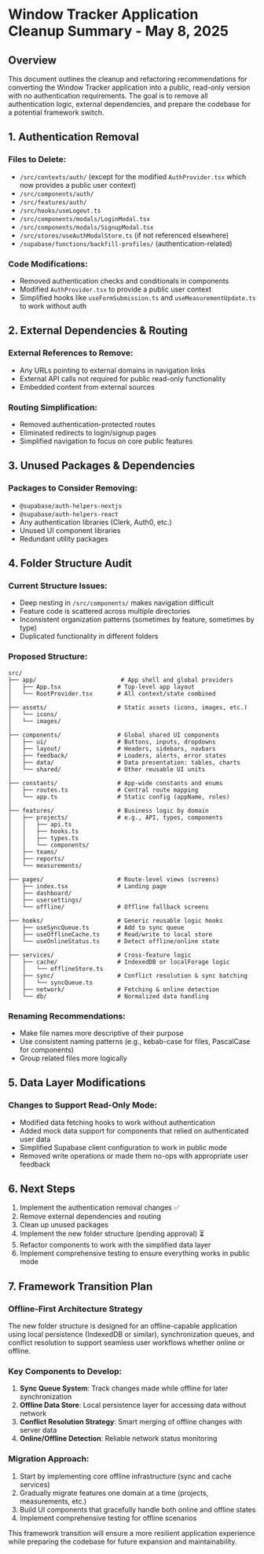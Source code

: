 
# Window Tracker Application Cleanup Summary - May 8, 2025

## Overview

This document outlines the cleanup and refactoring recommendations for converting the Window Tracker application into a public, read-only version with no authentication requirements. The goal is to remove all authentication logic, external dependencies, and prepare the codebase for a potential framework switch.

## 1. Authentication Removal

### Files to Delete:
- `/src/contexts/auth/` (except for the modified `AuthProvider.tsx` which now provides a public user context)
- `/src/components/auth/`
- `/src/features/auth/`
- `/src/hooks/useLogout.ts`
- `/src/components/modals/LoginModal.tsx`
- `/src/components/modals/SignupModal.tsx`
- `/src/stores/useAuthModalStore.ts` (if not referenced elsewhere)
- `/supabase/functions/backfill-profiles/` (authentication-related)

### Code Modifications:
- Removed authentication checks and conditionals in components
- Modified `AuthProvider.tsx` to provide a public user context
- Simplified hooks like `useFormSubmission.ts` and `useMeasurementUpdate.ts` to work without auth

## 2. External Dependencies & Routing

### External References to Remove:
- Any URLs pointing to external domains in navigation links
- External API calls not required for public read-only functionality
- Embedded content from external sources

### Routing Simplification:
- Removed authentication-protected routes
- Eliminated redirects to login/signup pages
- Simplified navigation to focus on core public features

## 3. Unused Packages & Dependencies

### Packages to Consider Removing:
- `@supabase/auth-helpers-nextjs`
- `@supabase/auth-helpers-react`
- Any authentication libraries (Clerk, Auth0, etc.)
- Unused UI component libraries
- Redundant utility packages

## 4. Folder Structure Audit

### Current Structure Issues:
- Deep nesting in `/src/components/` makes navigation difficult
- Feature code is scattered across multiple directories
- Inconsistent organization patterns (sometimes by feature, sometimes by type)
- Duplicated functionality in different folders

### Proposed Structure:
```
src/
├── app/                        # App shell and global providers
│   ├── App.tsx                # Top-level app layout
│   └── RootProvider.tsx       # All context/state combined
│
├── assets/                    # Static assets (icons, images, etc.)
│   └── icons/
│   └── images/
│
├── components/                # Global shared UI components
│   ├── ui/                    # Buttons, inputs, dropdowns
│   ├── layout/                # Headers, sidebars, navbars
│   ├── feedback/              # Loaders, alerts, error states
│   ├── data/                  # Data presentation: tables, charts
│   └── shared/                # Other reusable UI units
│
├── constants/                 # App-wide constants and enums
│   ├── routes.ts              # Central route mapping
│   └── app.ts                 # Static config (appName, roles)
│
├── features/                  # Business logic by domain
│   ├── projects/              # e.g., API, types, components
│   │   ├── api.ts
│   │   ├── hooks.ts
│   │   ├── types.ts
│   │   └── components/
│   ├── teams/
│   ├── reports/
│   └── measurements/
│
├── pages/                     # Route-level views (screens)
│   ├── index.tsx              # Landing page
│   ├── dashboard/
│   ├── usersettings/
│   └── offline/               # Offline fallback screens
│
├── hooks/                     # Generic reusable logic hooks
│   ├── useSyncQueue.ts        # Add to sync queue
│   ├── useOfflineCache.ts     # Read/write to local store
│   └── useOnlineStatus.ts     # Detect offline/online state
│
├── services/                  # Cross-feature logic
│   ├── cache/                 # IndexedDB or localForage logic
│   │   └── offlineStore.ts
│   ├── sync/                  # Conflict resolution & sync batching
│   │   └── syncQueue.ts
│   ├── network/               # Fetching & online detection
│   └── db/                    # Normalized data handling
```

### Renaming Recommendations:
- Make file names more descriptive of their purpose
- Use consistent naming patterns (e.g., kebab-case for files, PascalCase for components)
- Group related files more logically

## 5. Data Layer Modifications

### Changes to Support Read-Only Mode:
- Modified data fetching hooks to work without authentication
- Added mock data support for components that relied on authenticated user data
- Simplified Supabase client configuration to work in public mode
- Removed write operations or made them no-ops with appropriate user feedback

## 6. Next Steps

1. Implement the authentication removal changes ✅
2. Remove external dependencies and routing
3. Clean up unused packages
4. Implement the new folder structure (pending approval) ⏳
5. Refactor components to work with the simplified data layer
6. Implement comprehensive testing to ensure everything works in public mode

## 7. Framework Transition Plan

### Offline-First Architecture Strategy
The new folder structure is designed for an offline-capable application using local persistence (IndexedDB or similar), synchronization queues, and conflict resolution to support seamless user workflows whether online or offline.

### Key Components to Develop:
1. **Sync Queue System**: Track changes made while offline for later synchronization
2. **Offline Data Store**: Local persistence layer for accessing data without network
3. **Conflict Resolution Strategy**: Smart merging of offline changes with server data
4. **Online/Offline Detection**: Reliable network status monitoring

### Migration Approach:
1. Start by implementing core offline infrastructure (sync and cache services)
2. Gradually migrate features one domain at a time (projects, measurements, etc.)
3. Build UI components that gracefully handle both online and offline states
4. Implement comprehensive testing for offline scenarios

This framework transition will ensure a more resilient application experience while preparing the codebase for future expansion and maintainability.
